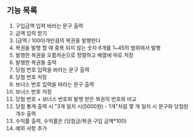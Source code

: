 ## 기능 목록

1. 구입금액 입력 바라는 문구 출력
2. 금액 입력 받기
3. (금액 / 1000)개만큼의 복권을 발행한다
4. 복권을 발행 할 때 중복 되지 않는 숫자 6개를 1~45의 범위에서 발행
5. 발행한 복권을 오름차순으로 정렬하고 배열에 따로 저장
6. 발행한 복권들 출력
7. 당첨 번호 입력을 바라는 문구 출력
8. 당첨 번호 저장
9. 보너스 번호 입력을 바라는 문구 출력
10. 보너스 번호 저장
11. 당첨 번호 + 보너스 번호와 발행 받은 복권의 번호와 비교
12. 당첨 통계 출력 시 "3개 일치 시(5000원) - 1개"처럼 몇 개 일치 시 문구와 당첨된 개수 출력
13. 수익률 출력, 수익률은 (당첨금/복권 구입 금액\*100)
14. 예외 사항 추가
